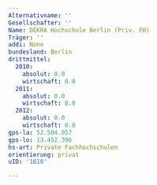```yaml
---
Alternativname: ''
Gesellschafter: ''
Name: DEKRA Hochschule Berlin (Priv. FH)
Träger: ''
addi: None
bundesland: Berlin
drittmittel:
  2010:
    absolut: 0.0
    wirtschaft: 0.0
  2011:
    absolut: 0.0
    wirtschaft: 0.0
  2012:
    absolut: 0.0
    wirtschaft: 0.0
gps-la: 52.504.057
gps-lo: 13.452.396
hs-art: Private Fachhochschulen
orientierung: privat
uID: '1610'

---
```


